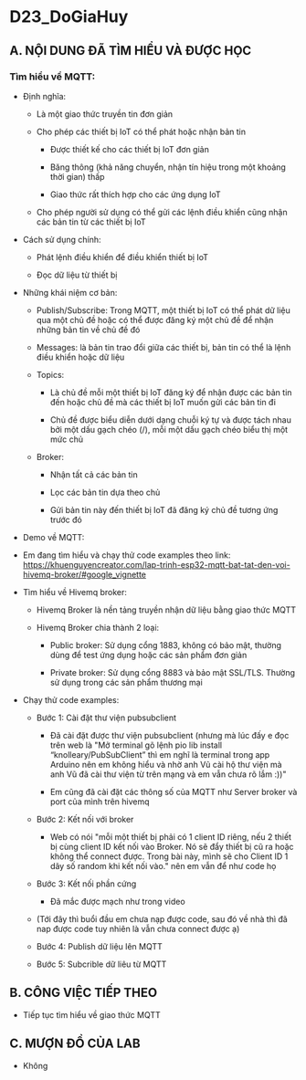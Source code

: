 # D23_DoGiaHuy

## A. NỘI DUNG ĐÃ TÌM HIỂU VÀ ĐƯỢC HỌC

### Tìm hiểu về MQTT:

- Định nghĩa:

	+ Là một giao thức truyền tin đơn giản
	
	+ Cho phép các thiết bị IoT có thể phát hoặc nhận bản tin
	
		+ Được thiết kế cho các thiết bị IoT đơn giản
		
		+ Băng thông (khả năng chuyển, nhận tín hiệu trong một khoảng thời gian) thấp
		
		+ Giao thức rất thích hợp cho các ứng dụng IoT
		
	+ Cho phép người sử dụng có thể gửi các lệnh điều khiển cũng nhận các bản tin từ các thiết bị IoT
	
- Cách sử dụng chính:

	+ Phát lệnh điều khiển để điều khiển thiết bị IoT
	
	+ Đọc dữ liệu từ thiết bị 
	
- Những khái niệm cơ bản:

	+ Publish/Subscribe: Trong MQTT, một thiết bị IoT có thể phát dữ liệu qua một chủ đề hoặc có thể được đăng ký một chủ đề  để nhận những bản tin về chủ đề đó
	
	+ Messages: là bản tin trao đổi giữa các thiết bị, bản tin có thể là lệnh điều khiển hoặc dữ liệu
	
	+ Topics:
	
		+ Là chủ đề mỗi một thiết bị IoT đăng ký để nhận được các bản tin đến hoặc chủ đề mà các thiết bị IoT muốn gửi các bản tin đi
		
		+ Chủ đề được biểu diễn dưới dạng chuỗi ký tự và được tách nhau bởi một dấu gạch chéo (/), mỗi một dấu gạch chéo biểu thị một mức chủ
		
	+ Broker:
	
		+ Nhận tất cả các bản tin
		
		+ Lọc các bản tin dựa theo chủ 
		
		+ Gửi bản tin này đến thiết bị IoT đã đăng ký chủ đề tương ứng trước đó

- Demo về MQTT:

- Em đang tìm hiểu và chạy thử code examples theo link: https://khuenguyencreator.com/lap-trinh-esp32-mqtt-bat-tat-den-voi-hivemq-broker/#google_vignette
	
- Tìm hiểu về Hivemq broker:

	+ Hivemq Broker là nền tảng truyền nhận dữ liệu bằng giao thức MQTT
	
	+ Hivemq Broker chia thành 2 loại:

		+ Public broker: Sử dụng cổng 1883, không có bảo mật, thường dùng để test ứng dụng hoặc các sản phẩm đơn giản
		
		+ Private broker: Sử dụng cổng 8883 và bảo mật SSL/TLS. Thường sử dụng trong các sản phẩm thương mại

- Chạy thử code examples:

	+ Bước 1: Cài đặt thư viện pubsubclient
	
		+ Đã cài đặt được thư viện pubsubclient (nhưng mà lúc đấy e đọc trên web là "Mở terminal gõ lệnh pio lib install “knolleary/PubSubClient” thì em nghĩ là terminal trong app Arduino nên em không hiểu và nhờ anh Vũ cài hộ thư viện mà anh Vũ đã cài thư viện từ trên mạng và em vẫn chưa rõ lắm :))"
		
		+ Em cũng đã cài đặt các thông số của MQTT như Server broker và port của mình trên hivemq
		
	+ Bước 2: Kết nối với broker
	
		+ Web có nói "mỗi một thiết bị phải có 1 client ID riêng, nếu 2 thiết bị cùng client ID kết nối vào Broker. Nó sẽ đẩy thiết bị cũ ra hoặc không thể connect được. Trong bài này, mình sẽ cho Client ID 1 dãy số random khi kết nối vào." nên em vẫn để như code họ
	
	+ Bước 3: Kết nối phần cứng
	
		+ Đã mắc được mạch như trong video

	+ (Tới đây thì buổi đầu em chưa nạp được code, sau đó về nhà thì đã nap được code tuy nhiên là vẫn chưa connect được ạ)
	
	+ Bước 4: Publish dữ liệu lên MQTT
	
	+ Bước 5: Subcrible dữ liêu từ MQTT


## B. CÔNG VIỆC TIẾP THEO

- Tiếp tục tìm hiểu về giao thức MQTT

## C. MƯỢN ĐỒ CỦA LAB

- Không